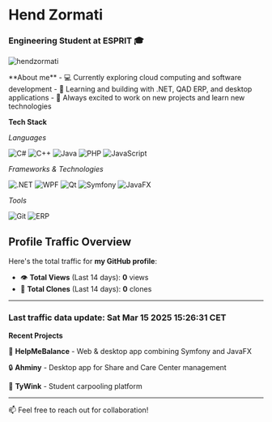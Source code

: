# Hend Zormati

### Engineering Student at ESPRIT 🎓
<p align="left"> <img src="https://komarev.com/ghpvc/?username=hendzormati&label=Profile%20views&color=0e75b6&style=flat" alt="hendzormati" /> </p>
**About me**
- 💻 Currently exploring cloud computing and software development
- 🌱 Learning and building with .NET, QAD ERP, and desktop applications
- 🚀 Always excited to work on new projects and learn new technologies

**Tech Stack**

*Languages*

![C#](https://img.shields.io/badge/-C%23-239120?style=flat-square&logo=c-sharp&logoColor=white)
![C++](https://img.shields.io/badge/-C++-00599C?style=flat-square&logo=c%2B%2B&logoColor=white)
![Java](https://img.shields.io/badge/-Java-007396?style=flat-square&logo=java)
![PHP](https://img.shields.io/badge/-PHP-777BB4?style=flat-square&logo=php&logoColor=white)
![JavaScript](https://img.shields.io/badge/-JavaScript-F7DF1E?style=flat-square&logo=javascript&logoColor=black)

*Frameworks & Technologies*

![.NET](https://img.shields.io/badge/-.NET-512BD4?style=flat-square&logo=.net&logoColor=white)
![WPF](https://img.shields.io/badge/-WPF-0078D6?style=flat-square&logo=windows&logoColor=white)
![Qt](https://img.shields.io/badge/-Qt-41CD52?style=flat-square&logo=qt&logoColor=white)
![Symfony](https://img.shields.io/badge/-Symfony-000000?style=flat-square&logo=symfony&logoColor=white)
![JavaFX](https://img.shields.io/badge/-JavaFX-007396?style=flat-square&logo=java&logoColor=white)

*Tools*

![Git](https://img.shields.io/badge/-Git-F05032?style=flat-square&logo=git&logoColor=white)
![ERP](https://img.shields.io/badge/-QAD%20ERP-2C3E50?style=flat-square)
 
## Profile Traffic Overview
Here's the total traffic for **my GitHub profile**:
- 👁️ **Total Views** (Last 14 days): **0** views
- 🔄 **Total Clones** (Last 14 days): **0** clones
---

### Last traffic data update: **Sat Mar 15 2025 15:26:31 CET**
**Recent Projects**

🌟 **HelpMeBalance** - Web & desktop app combining Symfony and JavaFX

🔒 **Ahminy** - Desktop app for Share and Care Center management

🚗 **TyWink** - Student carpooling platform

---
📫 Feel free to reach out for collaboration!
